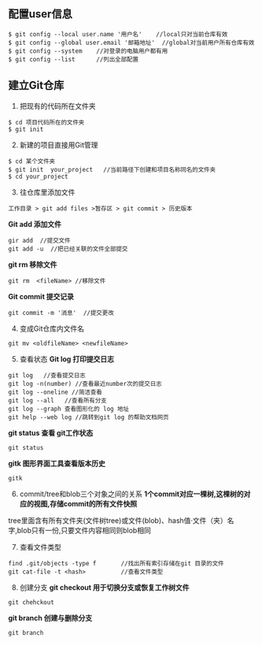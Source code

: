 




## 配置user信息
```
$ git config --local user.name '用户名'	//local只对当前仓库有效
$ git config --global user.email '邮箱地址'  //global对当前用户所有仓库有效
$ git config --system    //对登录的电脑用户都有用
$ git config --list      //列出全部配置
```

## 建立Git仓库
1. 把现有的代码所在文件夹
```
$ cd 项目代码所在的文件夹
$ git init
```

2. 新建的项目直接用Git管理
```
$ cd 某个文件夹
$ git init  your_project   //当前路径下创建和项目名称同名的文件夹
$ cd your_project
```

3. 往仓库里添加文件
```
工作目录 > git add files >暂存区 > git commit > 历史版本
```

**Git add 添加文件**

```
gir add  //提交文件
git add -u 	//把已经关联的文件全部提交
```

**git rm 移除文件**

```
git rm  <fileName> //移除文件
```

**Git commit 提交记录**

```
git commit -m '消息'  //提交更改
```

4. 变成Git仓库内文件名
```
git mv <oldfileName> <newfileName>
```

5. 查看状态
**Git log 打印提交日志**

```
git log   //查看提交日志
git log -n(number) //查看最近number次的提交日志
git log --oneline //简洁查看
git log --all	//查看所有分支
git log --graph 查看图形化的 log 地址
git help --web log //跳转到git log 的帮助文档网页
```

**git status 查看 git工作状态**

```
git status
```

**gitk 图形界面工具查看版本历史**

```
gitk
```

6. commit/tree和blob三个对象之间的关系
**1个commit对应一棵树,这棵树的对应的视图,存储commit的所有文件快照** 

tree里面含有所有文件夹(文件树tree)或文件(blob)、hash值·文件（夹）名字,blob只有一份,只要文件内容相同则blob相同


7. 查看文件类型
 ```
find .git/objects -type f		//找出所有索引存储在git 目录的文件
git cat-file -t <hash>			//查看文件类型
```

8. 创建分支
**git checkout 用于切换分支或恢复工作树文件**

```
git chehckout
```

**git branch 创建与删除分支**
```
git branch
```
